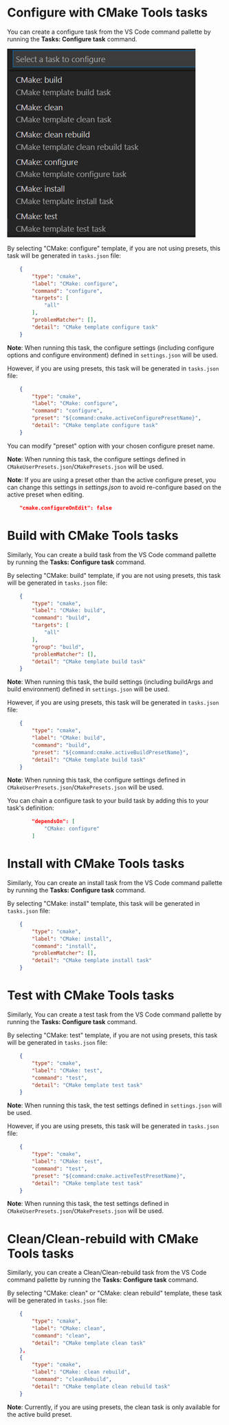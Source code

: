 # Configure with CMake Tools tasks
You can create a configure task from the VS Code command pallette by running the **Tasks: Configure task** command.

![Configure a task](images/configure_task.png)

By selecting "CMake: configure" template, if you are not using presets, this task will be generated in `tasks.json` file: 


```json
    {
        "type": "cmake",
        "label": "CMake: configure",
        "command": "configure",
        "targets": [
            "all"
        ],
        "problemMatcher": [],
        "detail": "CMake template configure task"
    }
```

**Note**: When running this task, the configure settings (including configure options and configure environment) defined in `settings.json` will be used.

However, if you are using presets, this task will be generated in `tasks.json` file:

```json
    {
        "type": "cmake",
        "label": "CMake: configure",
        "command": "configure",
        "preset": "${command:cmake.activeConfigurePresetName}",
        "detail": "CMake template configure task"
    }
```
You can modify "preset" option with your chosen configure preset name.

**Note**: When running this task, the configure settings defined in `CMakeUserPresets.json`/`CMakePresets.json` will be used.

**Note**: If you are using a preset other than the active configure preset, you can change this settings in *settings.json* to avoid re-configure based on the active preset when editing.

```json
    "cmake.configureOnEdit": false
```

# Build with CMake Tools tasks
Similarly, You can create a build task from the VS Code command pallette by running the **Tasks: Configure task** command.

By selecting "CMake: build" template, if you are not using presets, this task will be generated in `tasks.json` file: 

```json
    {
        "type": "cmake",
        "label": "CMake: build",
        "command": "build",
        "targets": [
            "all"
        ],
        "group": "build",
        "problemMatcher": [],
        "detail": "CMake template build task"
    }
```
**Note**: When running this task, the build settings (including buildArgs and build environment) defined in `settings.json` will be used.

However, if you are using presets, this task will be generated in `tasks.json` file:

```json
    {
        "type": "cmake",
        "label": "CMake: build",
        "command": "build",
        "preset": "${command:cmake.activeBuildPresetName}",
        "detail": "CMake template build task"
    }
```

**Note**: When running this task, the configure settings defined in `CMakeUserPresets.json`/`CMakePresets.json` will be used.

You can chain a configure task to your build task by adding this to your task's definition:

```json
        "dependsOn": [
            "CMake: configure"
        ]
```

# Install with CMake Tools tasks
Similarly, You can create an install task from the VS Code command pallette by running the **Tasks: Configure task** command.

By selecting "CMake: install" template, this task will be generated in `tasks.json` file:

```json
    {
        "type": "cmake",
        "label": "CMake: install",
        "command": "install",
        "problemMatcher": [],
        "detail": "CMake template install task"
    }
```

# Test with CMake Tools tasks
Similarly, You can create a test task from the VS Code command pallette by running the **Tasks: Configure task** command.

By selecting "CMake: test" template, if you are not using presets, this task will be generated in `tasks.json` file: 

```json
    {
        "type": "cmake",
        "label": "CMake: test",
        "command": "test",
        "detail": "CMake template test task"
    }
```
**Note**: When running this task, the test settings defined in `settings.json` will be used.

However, if you are using presets, this task will be generated in `tasks.json` file:

```json
    {
        "type": "cmake",
        "label": "CMake: test",
        "command": "test",
        "preset": "${command:cmake.activeTestPresetName}",
        "detail": "CMake template test task"
    }
```

**Note**: When running this task, the test settings defined in `CMakeUserPresets.json`/`CMakePresets.json` will be used.

# Clean/Clean-rebuild with CMake Tools tasks
Similarly, you can create a Clean/Clean-rebuild task from the VS Code command pallette by running the **Tasks: Configure task** command.

By selecting "CMake: clean" or "CMake: clean rebuild" template, these task will be generated in `tasks.json` file:

```json
    {
        "type": "cmake",
        "label": "CMake: clean",
        "command": "clean",
        "detail": "CMake template clean task"
    },
    {
        "type": "cmake",
        "label": "CMake: clean rebuild",
        "command": "cleanRebuild",
        "detail": "CMake template clean rebuild task"
    }
```

**Note**: Currently, if you are using presets, the clean task is only available for the active build preset.